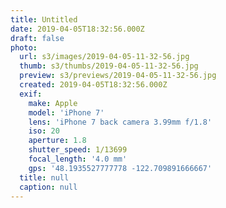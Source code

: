 ```yaml
---
title: Untitled
date: 2019-04-05T18:32:56.000Z
draft: false
photo:
  url: s3/images/2019-04-05-11-32-56.jpg
  thumb: s3/thumbs/2019-04-05-11-32-56.jpg
  preview: s3/previews/2019-04-05-11-32-56.jpg
  created: 2019-04-05T18:32:56.000Z
  exif:
    make: Apple
    model: 'iPhone 7'
    lens: 'iPhone 7 back camera 3.99mm f/1.8'
    iso: 20
    aperture: 1.8
    shutter_speed: 1/13699
    focal_length: '4.0 mm'
    gps: '48.1935527777778 -122.709891666667'
  title: null
  caption: null
---
```

